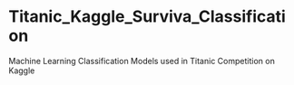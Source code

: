 # Titanic_Kaggle_Surviva_Classification
Machine Learning Classification Models used in Titanic Competition on Kaggle
